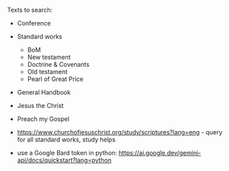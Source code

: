 Texts to search:

- Conference
- Standard works
  - BoM
  - New testament
  - Doctrine & Covenants
  - Old testament
  - Pearl of Great Price
- General Handbook
- Jesus the Christ
- Preach my Gospel

- https://www.churchofjesuschrist.org/study/scriptures?lang=eng - query for all standard works, study helps
- use a Google Bard token in python: https://ai.google.dev/gemini-api/docs/quickstart?lang=python
